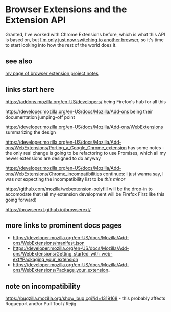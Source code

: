 # Browser Extensions and the Extension API

Granted, I've worked with Chrome Extensions before, which is what this API is based on, but [I'm only just now switching to another browser][Firefox], so it's time to start looking into how the rest of the world does it.

[Firefox]: 7b0f829a-7fbe-4896-9b5d-8196e1bca2a4.md

## see also

[my page of browser extension project notes](55f979e1-71e9-40db-aad2-34418ec7bb5d.md)

## links start here

https://addons.mozilla.org/en-US/developers/ being Firefox's hub for all this

https://developer.mozilla.org/en-US/docs/Mozilla/Add-ons being their documentation jumping-off point

https://developer.mozilla.org/en-US/docs/Mozilla/Add-ons/WebExtensions summarizing the design

https://developer.mozilla.org/en-US/docs/Mozilla/Add-ons/WebExtensions/Porting_a_Google_Chrome_extension has some notes - the only real change is going to be refactoring to use Promises, which all my newer extensions are designed to do anyway

https://developer.mozilla.org/en-US/docs/Mozilla/Add-ons/WebExtensions/Chrome_incompatibilities continues: I just wanna say, I was *not* expecting the incompatibility list to be *this minor*

https://github.com/mozilla/webextension-polyfill will be the drop-in to accomodate that (all my extension development will be Firefox First like this going forward)

https://browserext.github.io/browserext/

## more links to prominent docs pages

- https://developer.mozilla.org/en-US/docs/Mozilla/Add-ons/WebExtensions/manifest.json
- https://developer.mozilla.org/en-US/docs/Mozilla/Add-ons/WebExtensions/Getting_started_with_web-ext#Packaging_your_extension
- https://developer.mozilla.org/en-US/docs/Mozilla/Add-ons/WebExtensions/Package_your_extension_

## note on incompatibility

https://bugzilla.mozilla.org/show_bug.cgi?id=1319168 - this probably affects Rogueport and/or Pull Tool / Rejig
